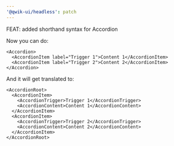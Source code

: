 ```yaml
---
'@qwik-ui/headless': patch
---
```


FEAT: added shorthand syntax for Accordion

Now you can do:

```tsx
<Accordion>
  <AccordionItem label="Trigger 1">Content 1</AccordionItem>
  <AccordionItem label="Trigger 2">Content 2</AccordionItem>
</Accordion>
```

And it will get translated to:

```tsx
<AccordionRoot>
  <AccordionItem>
    <AccordionTrigger>Trigger 1</AccordionTrigger>
    <AccordionContent>Content 1</AccordionContent>
  </AccordionItem>
  <AccordionItem>
    <AccordionTrigger>Trigger 2</AccordionTrigger>
    <AccordionContent>Content 2</AccordionContent>
  </AccordionItem>
</AccordionRoot>
```
